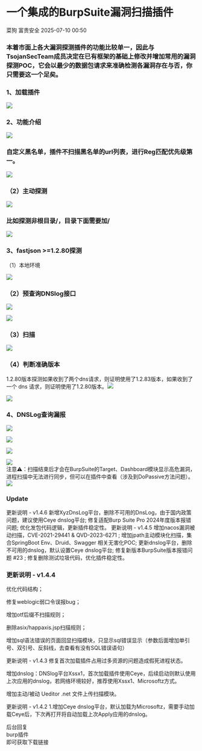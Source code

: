 #  一个集成的BurpSuite漏洞扫描插件  
菜狗  富贵安全   2025-07-10 00:50  
  
### 本着市面上各大漏洞探测插件的功能比较单一，因此与TsojanSecTeam成员决定在已有框架的基础上修改并增加常用的漏洞探测POC，它会以最少的数据包请求来准确检测各漏洞存在与否，你只需要这一个足矣。  
### 1、加载插件  
  
![](https://mmbiz.qpic.cn/sz_mmbiz_png/veA9QmcJk5lXuplcp027dc6ZecOewkYtrzgwT7A4c4fCelWLE6OUIiaWvnO5quvNcqaYx4HaZ6Y0CmdX46pKNkQ/640?wx_fmt=png&from=appmsg "")  
### 2、功能介绍  
  
![](https://mmbiz.qpic.cn/sz_mmbiz_png/veA9QmcJk5lXuplcp027dc6ZecOewkYtEljx5Tibtx53B9CXMhFWStPic51UAQkGplzdYicTBVlF5MO064oPZymQg/640?wx_fmt=png&from=appmsg "")  
### 自定义黑名单，插件不扫描黑名单的url列表，进行Reg匹配优先级第一。  
  
![](https://mmbiz.qpic.cn/sz_mmbiz_png/veA9QmcJk5lXuplcp027dc6ZecOewkYtGIVHCtDdibXFrVw0WqowQUryTv8kIVBwZVrtqrqJEsYc23YOvHzrakQ/640?wx_fmt=png&from=appmsg "")  
### （2）主动探测  
  
![](https://mmbiz.qpic.cn/sz_mmbiz_png/veA9QmcJk5lXuplcp027dc6ZecOewkYtxbyBlk5y8fJ137flVk8Xt7y5DdzGicE9C9KBbbsvkVI6pNpLbEVuoyA/640?wx_fmt=png&from=appmsg "")  
### 比如探测非根目录/，目录下面需要加/  
  
![](https://mmbiz.qpic.cn/sz_mmbiz_png/veA9QmcJk5lXuplcp027dc6ZecOewkYtaPQWnysMmgQQ9Gh7UiakX24LicHh78GgwRvdcTkZeQoD7qxY2ThmtX1g/640?wx_fmt=png&from=appmsg "")  
### 3、fastjson >=1.2.80探测  
  
（1）本地环境  
  
![](https://mmbiz.qpic.cn/sz_mmbiz_png/veA9QmcJk5lXuplcp027dc6ZecOewkYtysvFQeicVZboWuDAZibvUsqvBm1ztaJt4j2BgynDMuP43kxEMs8URCoA/640?wx_fmt=png&from=appmsg "")  
### （2）预查询DNSlog接口  
  
![](https://mmbiz.qpic.cn/sz_mmbiz_png/veA9QmcJk5lXuplcp027dc6ZecOewkYtLduhQbiabMR5o7O2vOG28LjicaTcAbTzWzHR2Yp1Ql9yNxKLgwxJrr3w/640?wx_fmt=png&from=appmsg "")  
  
![](https://mmbiz.qpic.cn/sz_mmbiz_png/veA9QmcJk5lXuplcp027dc6ZecOewkYtw160Lcgib3CQLBBViabiaRZkIFU8zSI9ISf36d3G3fRpVZR5NRM1w4lPw/640?wx_fmt=png&from=appmsg "")  
### （3）扫描  
  
![](https://mmbiz.qpic.cn/sz_mmbiz_png/veA9QmcJk5lXuplcp027dc6ZecOewkYt0a4iaFibwUVINUkZV3540yeO3y48MgibricgUm3T0hfgNberdbicaDCaW9A/640?wx_fmt=png&from=appmsg "")  
### （4）判断准确版本  
  
1.2.80版本探测如果收到了两个dns请求，则证明使用了1.2.83版本，如果收到了一个 dns 请求，则证明使用了1.2.80版本。![](https://mmbiz.qpic.cn/sz_mmbiz_png/veA9QmcJk5lXuplcp027dc6ZecOewkYtclkNKrW4icJdBTvz78y2u7n2WaBxSg2ial6ZB8eNCUSYicudTVkpTfCCQ/640?wx_fmt=png&from=appmsg "")  
  
  
![](https://mmbiz.qpic.cn/sz_mmbiz_png/veA9QmcJk5lXuplcp027dc6ZecOewkYtiaMXNQD1UXav35iaA7hic8FRGwDT5hKqVcptV0enlicquNPSVvf3pYbldg/640?wx_fmt=png&from=appmsg "")  
### 4、DNSLog查询漏报  
  
![](https://mmbiz.qpic.cn/sz_mmbiz_png/veA9QmcJk5lXuplcp027dc6ZecOewkYtDovPFjPMMiaZLUIcAxPFgyxqFiclZ5vMia54UKaWSULHB1zYLZMJuIhBw/640?wx_fmt=png&from=appmsg "")  
  
![](https://mmbiz.qpic.cn/sz_mmbiz_png/veA9QmcJk5lXuplcp027dc6ZecOewkYtN6DibHWkpHoID7EYjtcEkaAorUqZVDn6j6UVev5kjLqXfnY0icYcxU4g/640?wx_fmt=png&from=appmsg "")  
  
![](https://mmbiz.qpic.cn/sz_mmbiz_png/veA9QmcJk5lXuplcp027dc6ZecOewkYticz5lIQyZLJuUua2sfO6oscR9z4tFDgyiaQ3gDZR7cTiaamiaXVLHcmiaIQ/640?wx_fmt=png&from=appmsg "")  
  
![](https://mmbiz.qpic.cn/sz_mmbiz_png/veA9QmcJk5lXuplcp027dc6ZecOewkYtmf7MXwQjBVdsntaib6wbHU4qcEe3rrQUNIntyc58CicoUOxLtrdHYrzw/640?wx_fmt=png&from=appmsg "")  
注意⚠️：扫描结束后才会在BurpSuite的Target、Dashboard模块显示高危漏洞，进程扫描中无法进行同步，但可以在插件中查看（涉及到DoPassive方法问题）。![](https://mmbiz.qpic.cn/sz_mmbiz_png/veA9QmcJk5lXuplcp027dc6ZecOewkYtibBID8KafNWbEO3ow9KK9Gg1bSic7xK0JlhibYKA8dDEpIvJT6aW9gn8w/640?wx_fmt=png&from=appmsg "")  
  
### Update  
  
更新说明 - v1.4.6 新增XyzDnsLog平台，删除不可用的DnsLog，由于国内政策问题，建议使用Ceye dnslog平台; 修复适配Burp Suite Pro 2024年度版本报错问题; 优化发包代码逻辑，更新插件稳定性。 更新说明 - v1.4.5 增加nacos漏洞被动扫描，CVE-2021-29441 & QVD-2023-6271 ; 增加jpath主动模块化扫描，集合SpringBoot Env、Druid、Swagger 相关无害化POC; 更新dnslog平台，删除不可用的dnslog，默认设置Ceye dnslog平台; 修复新版本BurpSuite版本报错问题 #23 ; 修复删除测试垃圾代码，优化插件稳定性。  
### 更新说明 - v1.4.4  
  
优化代码结构；  
  
修复weblogic弱口令误报bug；  
  
增加otf后缀不扫描规则；  
  
删除asix/happaxis.jsp扫描规则；  
  
增加sql语法错误的页面回显扫描模块，只显示sql错误显示（参数后面增加单引号、双引号、反斜线，去查看有没有SQL错误语句）  
  
更新说明 - v1.4.3 修复首次加载插件占用过多资源的问题造成假死进程状态。  
  
增加dnslog：DNSlog平台Xssx1，首次加载插件使用Ceye，后续启动则默认使用上次应用的dnslog，若网络环境较好，推荐使用Xssx1、Microsoftz方式。  
  
增加主动/被动 Ueditor .net 文件上传扫描模块。  
  
更新说明 - v1.4.2 1.增加Ceye dnslog平台，默认加载为Microsoftz，需要手动加载Ceye后，下次再打开将自动加载上次Apply应用的dnslog。  
  
后台回复  
burp插件  
即可获取下载链接  
  
